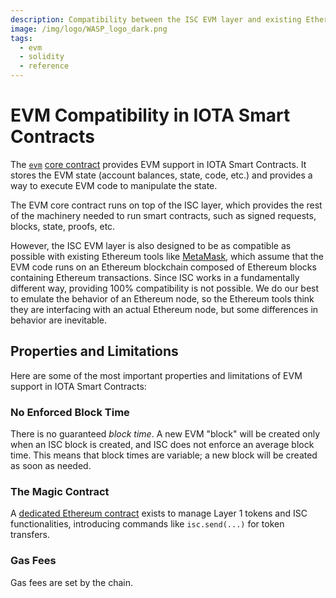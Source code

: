 ```yaml
---
description: Compatibility between the ISC EVM layer and existing Ethereum smart contracts and tooling.
image: /img/logo/WASP_logo_dark.png
tags:
  - evm
  - solidity
  - reference
---
```


# EVM Compatibility in IOTA Smart Contracts

The [`evm`](../../../references/iota-evm/core-contracts/evm.md) [core contract](../../../references/iota-evm/core-contracts/overview.md)
provides EVM support in IOTA Smart Contracts. It stores the EVM state (account balances, state, code,
etc.) and provides a way to execute EVM code to manipulate the state.

The EVM core contract runs on top of the ISC layer, which provides the rest of the machinery needed to run smart
contracts, such as signed requests, blocks, state, proofs, etc.

However, the ISC EVM layer is also designed to be as compatible as possible with existing Ethereum tools
like [MetaMask](https://metamask.io/), which assume that the EVM code runs on an Ethereum blockchain composed of
Ethereum blocks containing Ethereum transactions. Since ISC works in a fundamentally different way,
providing 100% compatibility is not possible. We do our best to emulate the behavior of an Ethereum node, so the
Ethereum tools think they are interfacing with an actual Ethereum node, but some differences in behavior are inevitable.

## Properties and Limitations

Here are some of the most important properties and limitations of EVM support in IOTA Smart Contracts:

### No Enforced Block Time

There is no guaranteed _block time_. A new EVM "block" will be created only when an ISC block is created, and ISC does
not enforce an average block time. This means that block times are variable; a new block will be created as soon as needed.

### The Magic Contract

A [dedicated Ethereum contract](../how-tos/core-contracts/introduction.md) exists to manage Layer 1 tokens and ISC
functionalities, introducing commands like `isc.send(...)` for token transfers.

### Gas Fees

Gas fees are set by the chain.
